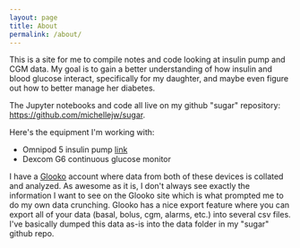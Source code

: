```yaml
---
layout: page
title: About
permalink: /about/
---
```


This is a site for me to compile notes and code looking at insulin pump and CGM data. My goal is to gain a better understanding of how insulin and blood glucose interact, specifically for my daughter, and maybe even figure out how to better manage her diabetes. 

The Jupyter notebooks and code all live on my github "sugar" repository: https://github.com/michellejw/sugar.

Here's the equipment I'm working with:
- Omnipod 5 insulin pump [link](https://www.omnipod.com/what-is-omnipod/omnipod-5)
- Dexcom G6 continuous glucose monitor

I have a [Glooko](https://glooko.com/) account where data from both of these devices is collated and analyzed. As awesome as it is, I don't always see exactly the information I want to see on the Glooko site which is what prompted me to do my own data crunching. Glooko has a nice export feature where you can export all of your data (basal, bolus, cgm, alarms, etc.) into several csv files. I've basically dumped this data as-is into the data folder in my "sugar" github repo.